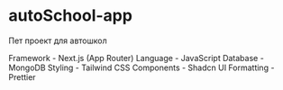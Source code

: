 # autoSchool-app

Пет проект для автошкол

Framework - Next.js (App Router)
Language - JavaScript
Database - MongoDB
Styling - Tailwind CSS
Components - Shadcn UI
Formatting - Prettier
